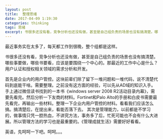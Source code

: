 ```yaml
---
layout: post
title:  整理思绪
date: 2017-04-09 1:19:30
categories: thinking
tags: 思绪
excerpt: 书很多还没有看，竞争分析也还没有做，甚至是自己组负责的场景也没有搞清楚。哪些事要做，哪些书要看，应该是要围绕一个中心的。那最近的工作中心是什么？用户认证和授权相关领域的需求分析和开发。
---
```


最近事务实在太多了，每天都工作到很晚，整个组都是这样。

书很多还没有看，竞争分析也还没有做，甚至是自己组负责的场景也没有搞清楚。哪些事要做，哪些书要看，应该是要围绕一个中心的。那最近的工作中心是什么？用户认证和授权相关领域的需求分析和开发。

首先是企业内的用户管控。这块前辈们除了留下一堆问题和一堆代码，说不清楚代码到底能干啥。需要整理。之前没有这方面的经验，可以先从AD域的知识入手。手上通过微信读书找到的一本书《windows server 2008 R2活动目录内幕》，需要先看完。然后分析一下友商的材料。Fortinet和Palo Alto的手册和白皮书需要最先看完，再输出一些材料。整理一下企业内用户管控的材料。看看我们应该怎么搞。搞清楚后，在提出来，看能否落下去。
其次是管理能力，以前都是不学习的，做事情只凭一腔热血，不讲究方法，事务多了后，忙死可能也不会有什么大进展。所以管理方法的学习也是最重要的。《管理成就生活》需要好好看看。

英语，先呵呵一下吧。呵呵。。。




